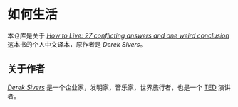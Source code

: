 # 如何生活

本仓库是关于 [*How to Live: 27 conflicting answers and one weird conclusion*](https://sive.rs/h) 这本书的个人中文译本，原作者是 *Derek Sivers*。

## 关于作者

[*Derek Sivers*](https://sive.rs/about) 是一个企业家，发明家，音乐家，世界旅行者，也是一个 [TED](https://www.ted.com/) 演讲者。
